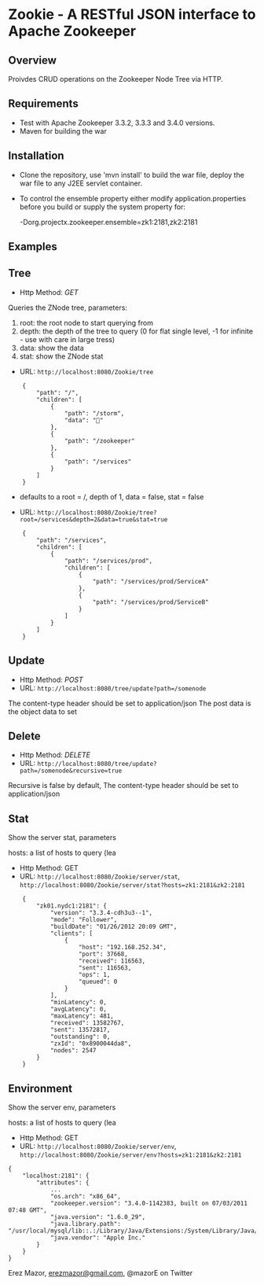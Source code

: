 # Zookie - A RESTful JSON interface to Apache Zookeeper

## Overview
Proivdes CRUD operations on the Zookeeper Node Tree via HTTP.

## Requirements
* Test with Apache Zookeeper 3.3.2, 3.3.3 and 3.4.0 versions.
* Maven for building the war

## Installation
* Clone the repository, use 'mvn install' to build the war file, deploy the war file to any J2EE servlet container.
* To control the ensemble property either modify application.properties before you build or supply the system property for:

    -Dorg.projectx.zookeeper.ensemble=zk1:2181,zk2:2181


## Examples

## Tree

* Http Method: *GET*

Queries the ZNode tree, parameters:

1. root: the root node to start querying from
2. depth: the depth of the tree to query (0 for flat single level, -1 for infinite - use with care in large tress)
3. data: show the data
4. stat: show the ZNode stat

* URL: ```http://localhost:8080/Zookie/tree```
```
    {
        "path": "/", 
        "children": [
            {
                "path": "/storm", 
                "data": ""
            }, 
            {
                "path": "/zookeeper"
            }, 
            {
                "path": "/services"
            }
        ]
    }
```

* defaults to a root = /, depth of 1, data = false, stat = false

* URL: ```http://localhost:8080/Zookie/tree?root=/services&depth=2&data=true&stat=true```

```
    {
        "path": "/services", 
        "children": [
            {
                "path": "/services/prod", 
                "children": [
                    {
                        "path": "/services/prod/ServiceA"
                    }, 
                    {
                        "path": "/services/prod/ServiceB"
                    }
                ]
            }
        ]
    }
```

## Update

* Http Method: *POST*
* URL: ```http://localhost:8080/tree/update?path=/somenode```

The content-type header should be set to application/json 
The post data is the object data to set

## Delete

* Http Method: *DELETE*
* URL: ```http://localhost:8080/tree/update?path=/somenode&recursive=true```

Recursive is false by default, 
The content-type header should be set to application/json 

## Stat

Show the server stat, parameters

hosts: a list of hosts to query (lea

* Http Method: GET
* URL: ```http://localhost:8080/Zookie/server/stat```, ```http://localhost:8080/Zookie/server/stat?hosts=zk1:2181&zk2:2181```
```
    {
        "zk01.nydc1:2181": {
            "version": "3.3.4-cdh3u3--1", 
            "mode": "Follower", 
            "buildDate": "01/26/2012 20:09 GMT", 
            "clients": [
                {
                    "host": "192.168.252.34", 
                    "port": 37668, 
                    "received": 116563, 
                    "sent": 116563, 
                    "ops": 1, 
                    "queued": 0
                }
            ], 
            "minLatency": 0, 
            "avgLatency": 0, 
            "maxLatency": 481, 
            "received": 13582767, 
            "sent": 13572817, 
            "outstanding": 0, 
            "zxId": "0x8900044da8", 
            "nodes": 2547
        }
    }
```
## Environment

Show the server env, parameters

hosts: a list of hosts to query (lea

* Http Method: GET
* URL: ```http://localhost:8080/Zookie/server/env```, ```http://localhost:8080/Zookie/server/env?hosts=zk1:2181&zk2:2181```
```
{
    "localhost:2181": {
        "attributes": {
            ...
            "os.arch": "x86_64", 
            "zookeeper.version": "3.4.0-1142383, built on 07/03/2011 07:48 GMT", 
            "java.version": "1.6.0_29", 
            "java.library.path": "/usr/local/mysql/lib::.:/Library/Java/Extensions:/System/Library/Java/Extensions:/usr/lib/java", 
            "java.vendor": "Apple Inc."
        }
    }
}
```
Erez Mazor, erezmazor@gmail.com, @mazorE on Twitter
